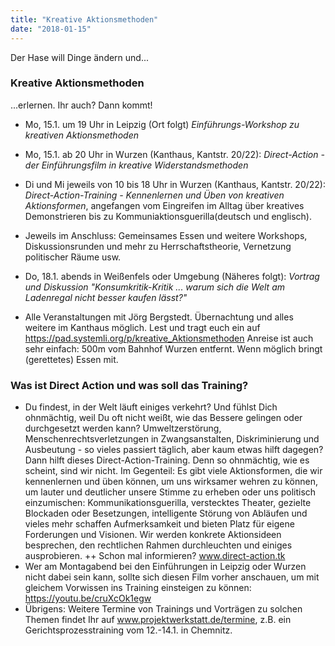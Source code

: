 ```yaml
---
title: "Kreative Aktionsmethoden"
date: "2018-01-15"
---
```


Der Hase will Dinge ändern und...

### Kreative Aktionsmethoden

...erlernen. Ihr auch? Dann kommt!

- Mo, 15.1. um 19 Uhr in Leipzig (Ort folgt)
*Einführungs-Workshop zu kreativen Aktionsmethoden*
- Mo, 15.1. ab 20 Uhr in Wurzen (Kanthaus, Kantstr. 20/22): *Direct-Action - der Einführungsfilm in kreative Widerstandsmethoden*
- Di und Mi jeweils von 10 bis 18 Uhr in Wurzen (Kanthaus, Kantstr. 20/22): *Direct-Action-Training - Kennenlernen und Üben von kreativen Aktionsformen*, angefangen vom Eingreifen im Alltag über kreatives Demonstrieren bis zu Kommuniaktionsguerilla(deutsch und englisch).
- Jeweils im Anschluss: Gemeinsames Essen und weitere Workshops, Diskussionsrunden und mehr zu Herrschaftstheorie, Vernetzung politischer Räume usw.
- Do, 18.1. abends in Weißenfels oder Umgebung (Näheres folgt): *Vortrag und Diskussion "Konsumkritik-Kritik ... warum sich die Welt am Ladenregal nicht besser kaufen lässt?"*

- Alle Veranstaltungen mit Jörg Bergstedt.
Übernachtung und alles weitere im Kanthaus möglich. Lest und tragt euch ein auf https://pad.systemli.org/p/kreative_Aktionsmethoden
Anreise ist auch sehr einfach: 500m vom Bahnhof Wurzen entfernt.
Wenn möglich bringt (gerettetes) Essen mit.



### Was ist Direct Action und was soll das Training?

- Du findest, in der Welt läuft einiges verkehrt? Und fühlst Dich ohnmächtig, weil Du oft nicht weißt, wie das Bessere gelingen oder durchgesetzt werden kann? Umweltzerstörung, Menschenrechtsverletzungen in Zwangsanstalten, Diskriminierung und Ausbeutung - so vieles passiert täglich, aber kaum etwas hilft dagegen? Dann hilft dieses Direct-Action-Training. Denn so ohnmächtig, wie es scheint, sind wir nicht. Im Gegenteil: Es gibt viele Aktionsformen, die wir kennenlernen und üben können, um uns wirksamer wehren zu können, um lauter und deutlicher unsere Stimme zu erheben oder uns politisch einzumischen: Kommunikationsguerilla, verstecktes Theater, gezielte Blockaden oder Besetzungen, intelligente Störung von Abläufen und vieles mehr schaffen Aufmerksamkeit und bieten Platz für eigene Forderungen und Visionen. Wir werden konkrete Aktionsideen besprechen, den rechtlichen Rahmen durchleuchten und einiges ausprobieren. ++ Schon mal informieren? www.direct-action.tk
- Wer am Montagabend bei den Einführungen in Leipzig oder Wurzen nicht dabei sein kann, sollte sich diesen Film vorher anschauen, um mit gleichem Vorwissen ins Training einsteigen zu können: https://youtu.be/cruXcOk1egw
- Übrigens: Weitere Termine von Trainings und Vorträgen zu solchen Themen findet Ihr auf www.projektwerkstatt.de/termine, z.B. ein Gerichtsprozesstraining vom 12.-14.1. in Chemnitz.
